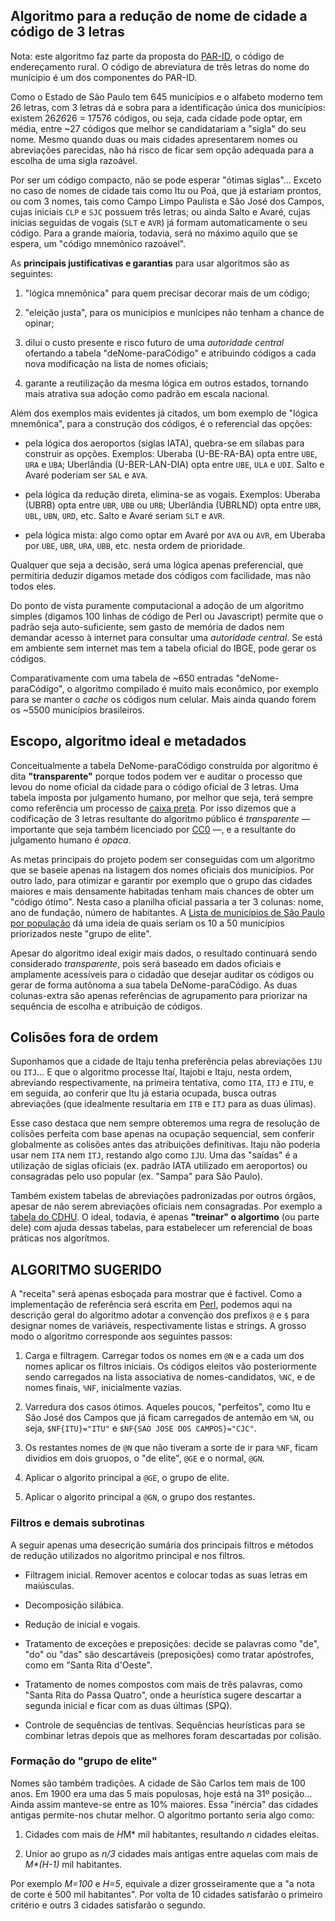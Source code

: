 ## Algoritmo para a redução de nome de cidade a código de 3 letras

Nota: este algoritmo faz parte da proposta do [PAR-ID](parId.md), o código de endereçamento rural. O código de abreviatura de três letras do nome do municipio é um dos componentes do PAR-ID.

Como o Estado de São Paulo tem 645 municípios e o alfabeto moderno tem 26 letras, com 3 letras dá e sobra para a identificação única dos municípios: existem 26*26*26 = 17576 códigos, ou seja, cada cidade pode optar, em média, entre ~27 códigos que melhor se candidatariam a "sigla" do seu nome. Mesmo quando duas ou mais cidades apresentarem nomes ou abreviações parecidas, não há risco de ficar sem opção adequada para a escolha de uma sigla razoável.

Por ser um código compacto, não se pode esperar "ótimas siglas"... Exceto no caso de nomes de cidade tais como Itu ou Poá, que já estariam prontos, ou com 3 nomes, tais como  Campo Limpo Paulista e São José dos Campos, cujas iniciais `CLP` e `SJC` possuem três letras; ou ainda Salto e Avaré, cujas inicias seguidas de vogais (`SLT` e `AVR`) já formam automaticamente o seu código.  Para a grande maioria, todavia, será no máximo aquilo que se espera, um "código mnemônico razoável".

As **principais justificativas e garantias** para usar algoritmos são as seguintes:

1. "lógica mnemônica" para quem precisar decorar mais de um código;

2. "eleição justa", para os municípios e munícipes não tenham a chance de opinar;

3. dilui o custo presente e risco futuro de uma *autoridade central* ofertando a tabela "deNome-paraCódigo" e atribuindo códigos a cada nova modificação na lista de nomes oficiais;

4. garante a reutilização da mesma lógica em outros estados, tornando mais atrativa sua adoção como padrão em escala nacional.

Além dos exemplos mais evidentes já citados, um bom exemplo de "lógica mnemônica", para a construção dos códigos, é o referencial das opções:

* pela lógica dos aeroportos (siglas IATA), quebra-se em sílabas para construir as opções. Exemplos: Uberaba (U-BE-RA-BA) opta entre `UBE`, `URA` e `UBA`;  Uberlândia (U-BER-LAN-DIA) opta entre `UBE`, `ULA` e `UDI`. Salto e Avaré poderiam ser `SAL` e `AVA`.

* pela lógica da redução direta, elimina-se as vogais. Exemplos: Uberaba (UBRB) opta entre `UBR`, `UBB` ou `URB`;  Uberlândia (UBRLND) opta entre `UBR`, `UBL`, `UBN`, `URD`, etc. Salto e Avaré seriam `SLT` e `AVR`.

* pela lógica mista: algo como optar em Avaré por `AVA` ou `AVR`, em Uberaba por `UBE`, `UBR`, `URA`, `UBB`, etc. nesta ordem de prioridade.

Qualquer que seja a decisão, será uma lógica apenas preferencial, que permitiria deduzir digamos metade dos códigos com facilidade, mas não todos eles.

Do ponto de vista puramente computacional a adoção de um algoritmo simples (digamos 100 linhas de código de Perl ou Javascript) permite que o padrão seja auto-suficiente, sem gasto de memória de dados nem demandar acesso à internet para consultar uma *autoridade central*. Se está em ambiente sem internet mas tem a tabela oficial do IBGE, pode gerar os códigos.

Comparativamente com uma tabela de ~650 entradas "deNome-paraCódigo", o algoritmo compilado é muito mais econômico, por exemplo para se manter o *cache* os códigos num celular.  Mais ainda quando forem os ~5500 municípios brasileiros.

## Escopo, algoritmo ideal e metadados

Conceitualmente a tabela DeNome-paraCódigo construída por algoritmo é dita **"transparente"** porque todos podem ver e auditar o processo que levou do nome oficial da cidade para o código oficial de 3 letras. Uma tabela imposta por julgamento humano, por melhor que seja, terá sempre como referência um processo de [caixa preta](https://en.wikipedia.org/wiki/Black_box). Por isso dizemos que a codificação de 3 letras resultante do algoritmo público  é *transparente* &mdash;  importante que seja também licenciado por [CC0](https://creativecommons.org/publicdomain/zero/1.0/) &mdash;, e a resultante do julgamento humano é *opaca*.

As metas principais do projeto podem ser conseguidas com um algoritmo que se baseie apenas na listagem dos nomes oficiais dos municípios. Por outro lado, para otimizar e garantir por exemplo que o grupo das cidades maiores e mais densamente habitadas tenham mais chances de obter um "código ótimo". Nesta caso a planilha oficial passaria a ter 3 colunas: nome, ano de fundação, número de habitantes. A [Lista de municípios de São Paulo por população](https://pt.wikipedia.org/wiki/Lista_de_municípios_de_São_Paulo_por_população) dá uma ideia de quais seriam os 10 a 50 municípios priorizados neste "grupo de elite".

Apesar do algoritmo ideal exigir mais dados, o resultado continuará sendo considerado *transparente*, pois será baseado em dados oficiais e amplamente acessíveis para o cidadão que desejar auditar os códigos ou gerar de forma autônoma a sua tabela DeNome-paraCódigo. As duas colunas-extra são apenas referências de agrupamento para priorizar na sequência de escolha e atribuição de códigos.

<!--
se contemplar cidades de maior população com siglas mais amigáveis &mdash; o ano ajuda a estimar menos subjetivamente o critério de "maior população", numa perspectiva de décadas.

PS: em 1900 a distribuição da população era muito mais uniforme, a diferença exponencial entre mais e menos populosas ocorreu décadas depois

* https://pt.wikipedia.org/wiki/Lista_de_munic%C3%ADpios_de_S%C3%A3o_Paulo_por_popula%C3%A7%C3%A3o_(1900) são carlos era importante
* https://pt.wikipedia.org/wiki/Lista_de_munic%C3%ADpios_de_S%C3%A3o_Paulo_por_popula%C3%A7%C3%A3o_(1960) mudanças de nomenclatura
* Cidadades com mais de 100mil e com mais de 1 milhão.
-->

## Colisões fora de ordem

Suponhamos que a cidade de Itaju tenha preferência pelas abreviações `IJU` ou `ITJ`... E que o algoritmo processe Itaí, Itajobi e Itaju, nesta ordem,  abreviando respectivamente, na primeira tentativa, como `ITA`, `ITJ` e `ITU`, e em seguida, ao conferir que Itu já estaria ocupada, busca outras abreviações (que idealmente resultaria em `ITB` e `ITJ` para as duas úlimas).

Esse caso destaca que nem sempre obteremos uma regra de resolução de colisões perfeita com base apenas na ocupação sequencial, sem conferir globalmente as colisões antes das atribuições definitivas. Itaju não poderia usar nem `ITA` nem `ITJ`, restando algo como `IJU`. Uma das "saídas" é a utilização de siglas oficiais (ex. padrão IATA utilizado em aeroportos) ou consagradas pelo uso popular (ex. "Sampa" para São Paulo).

Também existem tabelas de abreviações padronizadas por outros órgãos, apesar de não serem abreviações oficiais nem consagradas. Por exemplo a [tabela do CDHU](http://www.cdhu.sp.gov.br/download/manuais-e-cadernos/nomenclatura/nomenclatura-municipios.pdf). O ideal, todavia, é apenas **"treinar" o algortimo** (ou parte dele) com ajuda dessas tabelas, para estabelecer um referencial de boas práticas nos algorítmos.

<!--
## Siglas e abreviações consagradas

Aqui vale novamente a estratégia do "treino" do algorítimo. Por exemplo a tabela de siglas utilizadas por aeroportos nos fornece
PTM: Patos de Minas-MG
PTS: Patos-PB

URA: Uberaba-MG  = U-BE-RA-BA = UBE, URA, UBA
UDI: Uberlândia-MG = = U-BER-LAN-DIA = UBE, ULA, UDI.

PTC: Patrocínio-MG, PAT e PTRC .. PA-TRO-CI-NI-O, PTC
BSB: Brasília-DF
ANS: Anápolis-GO
CTB: Curitiba-PR
PAM: Pará de Minas-MG
BHZ: Belo Horizonte-MG
MOC: Montes Claros-MG
não MCL

VZT: Vazante-MG
POA: Porto Alegre-MG
GV: Governador Valadares-MG
ITBA: Ituiutaba-MG
JAMPA: João Pessoa-PB
SJC: São José dos Campos-SP
-->

## ALGORITMO SUGERIDO

A "receita" será apenas esboçada para mostrar que é factivel. Como a implementação de referência será escrita em [Perl](https://en.wikipedia.org/wiki/Perl), podemos aqui na descrição geral do algoritmo adotar a convenção dos prefixos `@` e `$` para designar nomes de variáveis, respectivamente listas e strings. A grosso modo o algoritmo corresponde aos seguintes passos:


1. Carga e filtragem. Carregar todos os nomes em `@N` e a cada um dos nomes aplicar os filtros iniciais. Os códigos eleitos vão posteriormente sendo carregados na lista associativa de nomes-candidatos, `%NC`, e de nomes finais, `%NF`, inicialmente vazias.

2. Varredura dos casos ótimos. Aqueles poucos, "perfeitos", como Itu e São José dos Campos que já ficam carregados de antemão em `%N`, ou seja, `$NF{ITU}="ITU"` e  `$NF{SAO JOSE DOS CAMPOS}="CJC"`.<!--  Águas de Santa Bárbara = ASB, Águas de São Pedro = ASP, Boa Esperança do Sul = BES, Bom Jesus dos Perdões = BJP, etc.-->

3. Os restantes nomes de  `@N` que não tiveram a sorte de ir para `%NF`, ficam dividios em dois gruopos, o "de elite", `@GE` e o normal, `@GN`.

4. Aplicar o algorito principal a `@GE`, o grupo de elite.

5. Aplicar o algorito principal a `@GN`, o grupo dos restantes.

### Filtros e demais subrotinas

A seguir apenas uma desecrição sumária dos principais filtros e métodos de redução utilizados no algoritmo principal e nos filtros.

* Filtragem inicial. Remover acentos e colocar todas as suas letras em maiúsculas.

* Decomposição silábica.

* Redução de inicial e  vogais.

* Tratamento de exceções e preposições: decide se palavras  como "de", "do" ou "das" são descartáveis (preposições) como tratar apóstrofes, como em "Santa Rita d'Oeste".

* Tratamento de nomes compostos com mais de três palavras, como "Santa Rita do Passa Quatro", onde a heurística sugere descartar a segunda inicial e ficar com as duas últimas (SPQ).

* Controle de sequências de tentivas. Sequências heurísticas para se combinar letras depois que as melhores foram descartadas por colisão. <!--  Em caso de colisão, aplicar regras do item 1 e tentar 1XX com XX={12,21,13,31}, X1X, XX1, depois demais variações.-->

### Formação do "grupo de elite"

Nomes são também tradições. A cidade de São Carlos tem mais de 100 anos. Em 1900 era uma das 5 mais populosas, hoje está na 31º posição... Ainda assim manteve-se entre as 10% maiores. Essa "inércia" das cidades antigas permite-nos chutar melhor. O algoritmo portanto seria algo como:

1. Cidades com mais de *H*M* mil habitantes, resultando *n* cidades eleitas.

2. Unior ao grupo as *n/3*  cidades  mais antigas entre aquelas com mais de <i>M*(H-1)</i> mil habitantes.

Por exemplo *M=100* e *H=5*, equivale a dizer grosseiramente que a "a nota de corte é 500 mil habitantes". Por volta de 10 cidades satisfarão o primeiro critério e outrs 3 cidades satisfarão o segundo.
